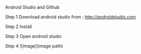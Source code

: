 Android Studio and Github

Step 1
Download android studio from : http://androidstudio.com

Step 2
Install

Step 3
Open android studio

Step 4
![image](image path) 
